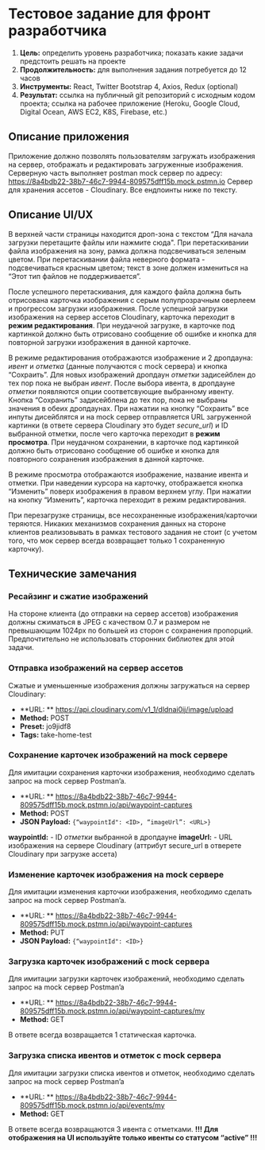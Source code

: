 # Тестовое задание для фронт разработчика

1. **Цель:** определить уровень разработчика; показать какие задачи предстоить решать на проекте
2. **Продолжительность:** для выполнения задания потребуется до 12 часов
3. **Инструменты:** React, Twitter Bootstrap 4, Axios, Redux (optional)
4. **Результат:** ссылка на публичный git репозиторий с исходным кодом проекта; ссылка на рабочее приложение (Heroku, Google Cloud, Digital Ocean, AWS EC2, K8S, Firebase, etc.)

## Описание приложения

Приложение должно позволять пользователям загружать изображения на сервер, отображать и редактировать загруженные изображения. Серверную часть выполняет postman mock сервер по адресу: https://8a4bdb22-38b7-46c7-9944-809575dff15b.mock.pstmn.io Сервер для хранения ассетов - Cloudinary. Все ендпоинты ниже по тексту.

## Описание UI/UX

В верхней части страницы находится дроп-зона с текстом “Для начала загрузки перетащите файлы или нажмите сюда". При перетаскивании файла изображения на зону, рамка должна подсвечиваться зеленым цветом. При перетаскивании файла неверного формата - подсвечиваться красным цветом; текст в зоне должен измениться на “Этот тип файлов не поддерживается”.

После успешного перетаскивания, для каждого файла должна быть отрисована карточка изображения с серым полупрозрачным оверлеем и прогрессом загрузки изображения. После успешной загрузки изображения на сервер ассетов Cloudinary, карточка переходит в **режим редактирования**. При неудачной загрузке, в карточке под картинкой должно быть отрисовано сообщение об ошибке и кнопка для повторной загрузки изображения в данной карточке.

В режиме редактирования отображаются изображение и 2 дропдауна: *ивент* и *отметка* (данные получаются с mock сервера) и кнопка “Сохраить”. Для новых изображений дропдаун *отметки* задисейблен до тех пор пока не выбран *ивент*. После выбора ивента, в дропдауне *отметки* появляются опции соответсвующие выбранному ивенту. Кнопка “Сохранить” задисейблена до тех пор, пока не выбраны значения в обеих дропдаунах. При нажатии на кнопку “Сохраить” все инпуты дисейблятся и на mock сервер отправляется URL загруженной картинки (в ответе сервера Cloudinary это будет *secure_url*) и ID выбранной отметки, после чего карточка переходит в **режим просмотра**. При неудачном сохранении, в карточке под картинкой должно быть отрисовано сообщение об ошибке и кнопка для повторного сохранения изображения в данной карточке.

В режиме просмотра отображаются изображение, название ивента и отметки. При наведении курсора на карточку, отображается кнопка “Изменить” поверх изображения в правом верхнем углу. При нажатии на кнопку “Изменить”, карточка переходит в режим редактирования.

При перезагрузке страницы, все несохраненные изображения/карточки теряются. Никаких механизмов сохранения данных на стороне клиентов реализовывать в рамках тестового задания не стоит (с учетом того, что мок сервер всегда возвращает только 1 сохраненную карточку).

## Технические замечания

### Ресайзинг и сжатие изображений

На стороне клиента (до отправки на сервер ассетов) изображения должны сжиматься в JPEG с качеством 0.7 и размером не превышающим 1024px по большей из сторон с сохранения пропорций. Предпочтительно не использовать сторонних библиотек для этой задачи.

### Отправка изображений на сервер ассетов

Сжатые и уменьшенные изображения должны загружаться на сервер Cloudinary:

* **URL: ** https://api.cloudinary.com/v1_1/dldnai0ij/image/upload
* **Method:** POST
* **Preset:** jo9jidf8
* **Tags:** take-home-test

### Сохранение карточек изображений на mock сервере

Для имитации сохранения карточки изображения, необходимо сделать запрос на mock сервер Postman’a.

* **URL: ** https://8a4bdb22-38b7-46c7-9944-809575dff15b.mock.pstmn.io/api/waypoint-captures
* **Method:** POST
* **JSON Payload:** `{“waypointId": <ID>, “imageUrl”: <URL>}`

**waypointId:** - ID *отметки* выбранной в дропдауне
**imageUrl:** - URL изображения на сервере Cloudinary (аттрибут secure_url в отверете Cloudinary при загрузке ассета)

### Изменение карточек изображения на mock сервере

Для имитации изменения карточки изображения, необходимо сделать запрос на mock сервер Postman’a.

* **URL: ** https://8a4bdb22-38b7-46c7-9944-809575dff15b.mock.pstmn.io/api/waypoint-captures
* **Method:** PUT
* **JSON Payload:** `{“waypointId": <ID>}`

### Загрузка карточек изображений с mock сервера

Для имитации загрузки карточек изображений, необходимо сделать запрос на mock сервер Postman’a

* **URL: ** https://8a4bdb22-38b7-46c7-9944-809575dff15b.mock.pstmn.io/api/waypoint-captures/my
* **Method:** GET

В ответе всегда возвращается 1 статическая карточка.

### Загрузка списка ивентов и отметок с mock сервера

Для имитации загрузки списка ивентов и отметок, необходимо сделать запрос на mock сервер Postman’a

* **URL: ** https://8a4bdb22-38b7-46c7-9944-809575dff15b.mock.pstmn.io/api/events/my
* **Method:** GET

В ответе всегда возвращаются 3 ивента с отметками. **!!! Для отображения на UI используйте только ивенты со статусом “active” !!!**
